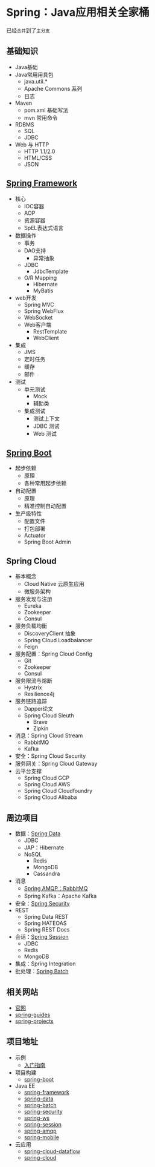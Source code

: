 #   Spring：Java应用相关全家桶

已经`合并`到了`主分支`

##  基础知识
-   Java基础
-   Java常用用具包
    -   java.util.*
    -   Apache Commons 系列
    -   日志
-   Maven
    -   pom.xml 基础写法
    -   mvn 常用命令
-   RDBMS
    -   SQL 
    -   JDBC
-   Web 与 HTTP
    -   HTTP 1.1/2.0
    -   HTML/CSS
    -   JSON

##  [Spring Framework](spring-framework/README.md)
-   核心
    -   IOC容器
    -   AOP
    -   资源容器
    -   SpEL表达式语言
-   数据操作
    -   事务
    -   DAO支持
        -   异常抽象
    -   JDBC
        -   JdbcTemplate
    -   O/R Mapping
        -   Hibernate
        -   MyBatis
-   web开发
    -   Spring MVC
    -   Spring WebFlux
    -   WebSocket
    -   Web客户端
        -   RestTemplate
        -   WebClient
-   集成
    -   JMS
    -   定时任务
    -   缓存
    -   邮件
-   测试
    -   单元测试
        -   Mock
        -   辅助类
    -   集成测试
        -   测试上下文
        -   JDBC 测试
        -   Web 测试

##  [Spring Boot](spring-boot/README.md)
-   起步依赖
    -   原理
    -   各种常用起步依赖
-   自动配置
    -   原理
    -   精准控制自动配置
-   生产级特性
    -   配置文件
    -   打包部署
    -   Actuator
    -   Spring Boot Admin

##  Spring Cloud
-   基本概念
    -   Cloud Native 云原生应用
    -   微服务架构
-   服务发现与注册
    -   Eureka
    -   Zookeeper
    -   Consul
-   服务负载均衡
    -   DiscoveryClient 抽象
    -   Spring Cloud Loadbalancer
    -   Feign
-   服务配置：Spring Cloud Config
    -   Git
    -   Zookeeper
    -   Consul
-   服务限流与熔断
    -   Hystrix
    -   Resilience4j
-   服务链路追踪
    -   Dapper论文
    -   Spring Cloud Sleuth
        -   Brave
        -   Zipkin
-   消息：Spring Cloud Stream
    -   RabbitMQ
    -   Kafka
-   安全：Spring Cloud Security
-   服务网关：Spring Cloud Gateway
-   云平台支撑
    -   Spring Cloud GCP
    -   Spring Cloud AWS
    -   Spring Cloud Cloudfoundry
    -   Spring Cloud Alibaba

##  周边项目
-   数据：[Spring Data](spring-data/README.md)
    -   JDBC
    -   JAP：Hibernate
    -   NoSQL
        -   Redis
        -   MongoDB
        -   Cassandra
-   消息
    -   [Spring AMQP：RabbitMQ](spring-amqp/README.md)
    -   Spring Kafka：Apache Kafka
-   安全：[Spring Security](spring-security/README.md)
-   REST
    -   Spring Data REST
    -   Spring HATEOAS
    -   Spring REST Docs
-   会话：[Spring Session](spring-session/README.md)
    -   JDBC
    -   Redis
    -   MongoDB
-   集成：Spring Integration
-   批处理：[Spring Batch](spring-batch/README.md)


##  相关网站
-   [官网](https://spring.io/)
-   [spring-guides](https://github.com/spring-guides)
-   [spring-projects](https://github.com/spring-projects)

##  项目地址
-   示例
    -   [入门指南](https://spring.io/guides)
-   项目构建
    -   [spring-boot](https://projects.spring.io/spring-boot/)
-   Java EE
    -   [spring-framework](https://projects.spring.io/spring-framework/)
    -   [spring-data](https://projects.spring.io/spring-data/)
    -   [spring-batch](https://projects.spring.io/spring-batch/)
    -   [spring-security](https://projects.spring.io/spring-security/)
    -   [spring-ws](https://projects.spring.io/spring-ws/)
    -   [spring-session](https://projects.spring.io/spring-session/)
    -   [spring-amqp](https://projects.spring.io/spring-amqp/)
    -   [spring-mobile](https://projects.spring.io/spring-mobile/)
-   云应用
    -   [spring-cloud-dataflow](https://cloud.spring.io/spring-cloud-dataflow/)
    -   [spring-cloud](https://projects.spring.io/spring-cloud/)